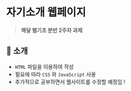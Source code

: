 # 자기소개 웹페이지


 > **해달 웹기초 분반 2주차 과제**




## 🦖 소개
- `HTML` 파일을 이용하여 작성
- 필요에 따라 `CSS` 와 `JavaScript` 사용 
- 추가적으로 공부하면서 웹사이트를 수정할 예정임 !